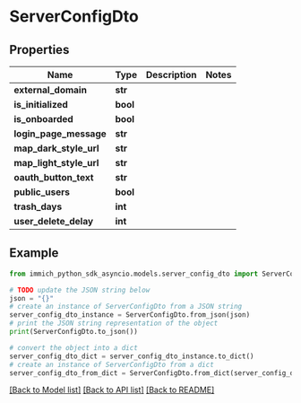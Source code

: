 # ServerConfigDto


## Properties

Name | Type | Description | Notes
------------ | ------------- | ------------- | -------------
**external_domain** | **str** |  | 
**is_initialized** | **bool** |  | 
**is_onboarded** | **bool** |  | 
**login_page_message** | **str** |  | 
**map_dark_style_url** | **str** |  | 
**map_light_style_url** | **str** |  | 
**oauth_button_text** | **str** |  | 
**public_users** | **bool** |  | 
**trash_days** | **int** |  | 
**user_delete_delay** | **int** |  | 

## Example

```python
from immich_python_sdk_asyncio.models.server_config_dto import ServerConfigDto

# TODO update the JSON string below
json = "{}"
# create an instance of ServerConfigDto from a JSON string
server_config_dto_instance = ServerConfigDto.from_json(json)
# print the JSON string representation of the object
print(ServerConfigDto.to_json())

# convert the object into a dict
server_config_dto_dict = server_config_dto_instance.to_dict()
# create an instance of ServerConfigDto from a dict
server_config_dto_from_dict = ServerConfigDto.from_dict(server_config_dto_dict)
```
[[Back to Model list]](../README.md#documentation-for-models) [[Back to API list]](../README.md#documentation-for-api-endpoints) [[Back to README]](../README.md)


